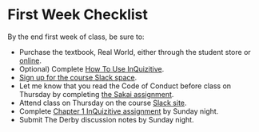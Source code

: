 # First Week Checklist


By the end first week of class, be sure to:

- Purchase the textbook, Real World, either through the student store or [online](https://sakai.unc.edu/access/basiclti/site/3bab92f4-af18-42cb-bc83-86c9231667b2/d3bee9f1-86b5-4113-a605-2c6203e66332).
- Optional) Complete [How To Use InQuizitive](https://sakai.unc.edu/access/basiclti/site/3bab92f4-af18-42cb-bc83-86c9231667b2/efa9f5ff-20ce-4836-b60d-1b22ce9bce1a).
- [Sign up for the course Slack space](https://soci101.slack.com/signup#/).
- Let me know that you read the Code of Conduct before class on Thursday by completing [the Sakai assignment](https://sakai.unc.edu/samigo-app/servlet/Login?id=898eed5f-3977-4cb3-8059-49823b5ef4cd1596053706189).
- Attend class on Thursday on the course [Slack site](http://soci101.slack.com).
- Complete [Chapter 1 InQuizitive assignment](https://sakai.unc.edu/access/basiclti/site/3bab92f4-af18-42cb-bc83-86c9231667b2/efa9f5ff-20ce-4836-b60d-1b22ce9bce1a) by Sunday night.
- Submit The Derby discussion notes by Sunday night.
